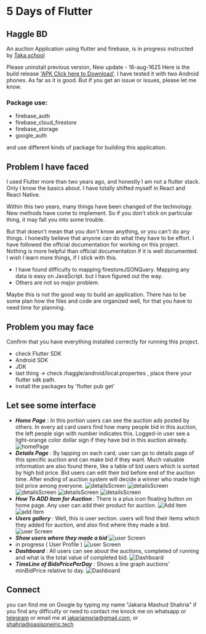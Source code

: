 # 5 Days of Flutter
## Haggle BD

An auction Application using flutter and firebase, is in progress instructed by [Taka.school](https://taka.school)

Please uninstall previous version, New update - 16-aug-1625
Here is the build release ['APK Click here to Download'](https://drive.google.com/file/d/1UlP_7suMRv9nJW3oHPX8zxYCYNKJfneZ/view?usp=sharing).
I have tested it with two Android phones. As far as it is good. But if you get an issue or issues, please let me know.




### Package use:
- firebase_auth
- firebase_cloud_firestore
- firebase_storage
- google_auth

and use different kinds of package for building this application.

## Problem I have faced

I used Flutter more than two years ago, and honestly I am not a flutter stack.
Only I know the basics about. I have totally shifted myself in React and React Native.

Within this two years, many things have been changed of the technology. 
New methods have come to implement.
So if you don't stick on particular thing, it may fall you into some trouble.

But that doesn't mean that you don't know anything, or you can't do any things.
I honestly believe that anyone can do what they have to be effort. 
I have followed the official documentation for working on this project.
Nothing is more helpful than official documentation if it is well documented.
I wish I learn more things, if I stick with this.

- I have found difficulty to mapping firestoreJSONQuery. Mapping any data is easy on JavaScript. but I have figured out the way.
- Others are not so major problem. 

Maybe this is not the good way to build an application.
There has to be some plan how the files and code are organized  well, for that you have to need time for planning.

## Problem you may face
Confirm that you have everything installed correctly for running this project.

- check Flutter SDK
- Android SDK
- JDK
- last thing -> check /haggle/android/local.properties , place there your flutter sdk path.
- install the packages by 'flutter pub get'

## Let see some interface

- **_Home Page_** : In this portion users can see the auction ads posted by others. In every ad card users find how many people bid in this auction, the left people sign with number indicates this. Logged-in user see a light-orange color dollar sign if they have bid in this auction already.
![homePage](snapShots/Screenshot_20210814-155856_haggle.png "Home Page")
- **_Details Page_** : By tapping on each card, user can go to details page of this specific auction and can make bid if they want. Much valuable information are also found there, like a table of bid users which is sorted by high bid price. Bid users can edit their bid before end of the auction time. After ending of auction system will decide a winner who made high bid price among everyone.
![detailsScreen](snapShots/Screenshot_20210814-154112_haggle.png "Details Page")
![detailsScreen](snapShots/Screenshot_20210814-154145_haggle.png "Details Page after bidding")
![detailsScreen](snapShots/Screenshot_20210814-154204_haggle.png "Details Page edit bid")
![detailsScreen](snapShots/Screenshot_20210814-153837_haggle.png "Details Page when bid time is over no one mad a bid")
![detailsScreen](snapShots/Screenshot_20210814-153817_haggle.png "Details Page winner")
- **_How To ADD item for Auction_** : There is a plus icon floating button on home page. Any user can add their product for auction.
![Add item](snapShots/Screenshot_20210815-104324_haggle.png "Add item")
![add item](snapShots/Screenshot_20210815-104827_haggle.png "select time from auction button")
- **_Users gallery_** : Well, this is user section. users will find their items which they added for auction, and also find where they made a bid.
![user Screen](snapShots/Screenshot_20210814-153735_haggle.png "Users Page")
- **_Show users where they made a bid_**
![user Screen](snapShots/Screenshot_20210814-155000_haggle.png "Users Page")
- in progress ( User Profile )
![user Screen](snapShots/Screenshot_20210814-161629_haggle.png "Users Profile")
- **_Dashboard_** : All users can see about the auctions, completed of running and what is the total value of completed bid.
![Dashboard](snapShots/Screenshot_20210814-234530_haggle.png "Dash board")
- **_TimeLine of BidsPricePerDay_** : Shows a line graph auctions' minBidPrice relative to day.
![Dashboard](snapShots/Screenshot_20210814-235046_haggle.png "TimeLine")

## Connect
you can find me on Google by typing my name "Jakaria Mashud Shahria"
if you find any difficulty or need to contact me knock me on whatsapp or [telegram](https:t.me/jakariamsria)
or email me at [jakariamsria@gmail.com](mailto:jakariamsria@gmail.com),
or [shahria@oasisoneiric.tech](mailto:shahria@oasisoneiric.tech)
